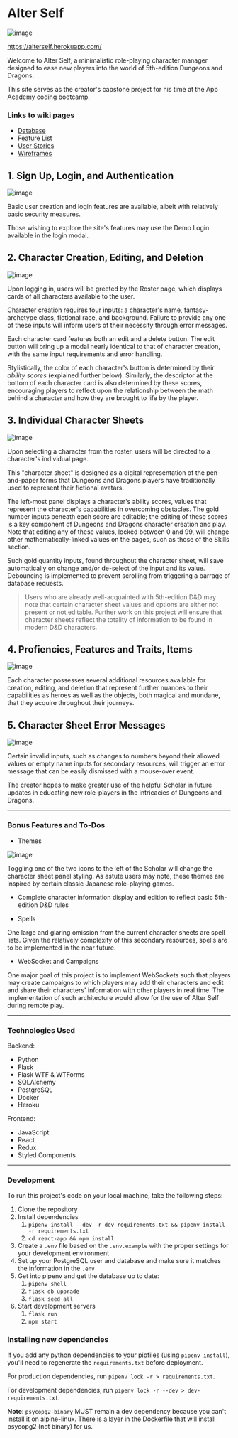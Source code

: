 # Alter Self

![image](https://user-images.githubusercontent.com/87846621/151751449-9d26ce12-eff2-4e49-8990-d13ed2685fec.png)

https://alterself.herokuapp.com/

Welcome to Alter Self, a minimalistic role-playing character manager designed to ease new players into the world of 5th-edition Dungeons and Dragons.

This site serves as the creator's capstone project for his time at the App Academy coding bootcamp.

### Links to wiki pages
* [Database](https://github.com/jwily/alterself/wiki/Database)
* [Feature List](https://github.com/jwily/alterself/wiki/Feature-List)
* [User Stories](https://github.com/jwily/alterself/wiki/User-Stories)
* [Wireframes](https://github.com/jwily/alterself/wiki/Wireframes)

## 1. Sign Up, Login, and Authentication

![image](https://user-images.githubusercontent.com/87846621/151751418-2a4e40ce-5c32-43dc-ad86-57ee007f3e96.png)

Basic user creation and login features are available, albeit with relatively basic security measures.

Those wishing to explore the site's features may use the Demo Login available in the login modal.

## 2. Character Creation, Editing, and Deletion

![image](https://user-images.githubusercontent.com/87846621/151751585-7c86a812-82ce-4df8-8745-0de4d01e10f9.png)

Upon logging in, users will be greeted by the Roster page, which displays cards of all characters available to the user.

Character creation requires four inputs: a character's name, fantasy-archetype class, fictional race, and background. Failure to provide any one of these inputs will inform users of their necessity through error messages.

Each character card features both an edit and a delete button. The edit button will bring up a modal nearly identical to that of character creation, with the same input requirements and error handling.

Stylistically, the color of each character's button is determined by their _ability scores_ (explained further below). Similarly, the descriptor at the bottom of each character card is also determined by these scores, encouraging players to reflect upon the relationship between the math behind a character and how they are brought to life by the player.

## 3. Individual Character Sheets

![image](https://user-images.githubusercontent.com/87846621/151751703-468f0229-457d-44e7-990e-80bd72c55992.png)

Upon selecting a character from the roster, users will be directed to a character's individual page.

This "character sheet" is designed as a digital representation of the pen-and-paper forms that Dungeons and Dragons players have traditionally used to represent their fictional avatars.

The left-most panel displays a character's ability scores, values that represent the character's capabilities in overcoming obstacles. The gold number inputs beneath each score are editable; the editing of these scores is a key component of Dungeons and Dragons character creation and play. Note that editing any of these values, locked between 0 and 99, will change other mathematically-linked values on the pages, such as those of the Skills section.

Such gold quantity inputs, found throughout the character sheet, will save automatically on change and/or de-select of the input and its value. Debouncing is implemented to prevent scrolling from triggering a barrage of database requests.

> Users who are already well-acquainted with 5th-edition D&D may note that certain character sheet values and options are either not present or not editable. Further work on this project will ensure that character sheets reflect the totality of information to be found in modern D&D characters.

## 4. Profiencies, Features and Traits, Items

![image](https://user-images.githubusercontent.com/87846621/151752269-81d04751-e388-4d3f-952f-ec425acedbac.png)

Each character possesses several additional resources available for creation, editing, and deletion that represent further nuances to their capabilities as heroes as well as the objects, both magical and mundane, that they acquire throughout their journeys.

## 5. Character Sheet Error Messages

![image](https://user-images.githubusercontent.com/87846621/151752620-3968ae27-66fa-4662-94c6-17efc28a5ca8.png)

Certain invalid inputs, such as changes to numbers beyond their allowed values or empty name inputs for secondary resources, will trigger an error message that can be easily dismissed with a mouse-over event.

The creator hopes to make greater use of the helpful Scholar in future updates in educating new role-players in the intricacies of Dungeons and Dragons.

***

### Bonus Features and To-Dos

- Themes

![image](https://user-images.githubusercontent.com/87846621/151752894-70579311-9b66-48d1-a3bf-b6fe7add2895.png)

Toggling one of the two icons to the left of the Scholar will change the character sheet panel styling. As astute users may note, these themes are inspired by certain classic Japanese role-playing games.

- Complete character information display and edition to reflect basic 5th-edition D&D rules

- Spells

One large and glaring omission from the current character sheets are spell lists. Given the relatively complexity of this secondary resources, spells are to be implemented in the near future.

- WebSocket and Campaigns

One major goal of this project is to implement WebSockets such that players may create campaigns to which players may add their characters and edit and share their characters' information with other players in real time. The implementation of such architecture would allow for the use of Alter Self during remote play.

***

### Technologies Used

Backend:

- Python
- Flask
- Flask WTF & WTForms
- SQLAlchemy
- PostgreSQL
- Docker
- Heroku

Frontend:

- JavaScript
- React
- Redux
- Styled Components

***

### Development

To run this project's code on your local machine, take the following steps:

1. Clone the repository
2. Install dependencies
   1. `pipenv install --dev -r dev-requirements.txt && pipenv install -r requirements.txt`
   2. `cd react-app && npm install`
3. Create a `.env` file based on the `.env.example` with the proper settings for your development environment
4. Set up your PostgreSQL user and database and make sure it matches the information in the `.env`
5. Get into pipenv and get the database up to date:
   1. `pipenv shell`
   2. `flask db upprade`
   3. `flask seed all`
6. Start development servers
   1. `flask run`
   2. `npm start`

### Installing new dependencies

If you add any python dependencies to your pipfiles (using `pipenv install`), you'll need to regenerate the `requirements.txt` before deployment.

For production dependencies, run `pipenv lock -r > requirements.txt`.

For development dependencies, run `pipenv lock -r --dev > dev-requirements.txt`.

**Note**: `psycopg2-binary` MUST remain a dev dependency because you can't install it on alpine-linux. There is a layer in the Dockerfile that will install psycopg2 (not binary) for us.
